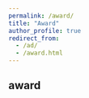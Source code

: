 ```yaml
---
permalink: /award/
title: "Award"
author_profile: true
redirect_from: 
  - /ad/
  - /award.html
---
```


## award
